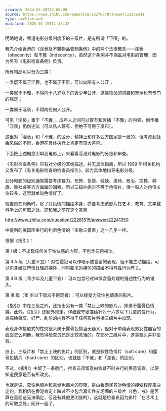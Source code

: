 ```yaml
---
created: 2024-04-20T12:00:00
source: https://www.zhihu.com/question/20270778/answer/22309241
type: archive-web
modified: 2025-01-15T11:38:22
---
```


明确地说，香港电影分级制度下的三级片，是有所谓「下限」的。

我先介绍香港的《淫亵及不雅物品管制条例》中的两个法律概念——淫亵（obscenity）和不雅（indecency），虽然这个条例并不涵盖对电影的管理，因为另有《电影检查条例》负责。

所有物品可以分为三类：

一类既不属于淫亵，也不属于不雅，可以向所有人公开；

一类属于不雅，不得向十八岁以下的青少年公开，这类物品的包装和警示也有专门的规定；

一类属于淫亵，不得向任何人公开。

可见「淫亵」重于「不雅」，成年人之间可以管有和传播「不雅」的内容，但传播「淫亵」仍然违法（可以私人管有，但绝不可用于发布）。

这里对「淫亵」和「不雅」的区分，精神上和许多西方国家是一致的，但考虑到社会风俗的不同，香港在具体执行上肯定有较大差异。

下面把上述概念引申到电影上，来看看香港对电影的分级和审查。

《电影检查条例》只有对分级的笼统描述，并无具体指南，所以 1999 年相关机构又发布了《有关电影检查的检查员指引》，较为具体地指导电影分级。

划分电影的级别通常需要考虑暴力、恐怖、色情、残缺、虐待、政治、宗教、种族、黑社会等方方面面的因素，所以三级片绝对不等于色情片，但一般人对色情关注较多，这里就单说色情好了。

检查员在判断时，除了对色情的描绘本身，亦要考虑该影片在艺术、教育、文学或科学上的可取之处，这和我之前在这个答案

http://www.zhihu.com/question/22261815/answer/22241350

中提到的美国所奉行的判断色情的「米勒三要素」之一几乎一样。

根据《指引》：

第 I 级：不出现任何关于性快感的内容，不包含任何裸体。

第 II A 级（儿童不宜）：对性侵犯可以作暗示或含蓄的表现，但不能生动描绘。可以包含经过审慎处理的裸体，同时要求对裸体的描绘不得与性行为有关。

第 II B 级（青少年及儿童不宜）：可以包含经过审慎含蓄处理的描述性行为的镜头。

第 III 级（18 岁以下观众不得观看）：可以接受为软性色情类的影片。

《指引》中在三级之外，还指出另有一类「禁止上映的影片」，即属于露骨色情类。此外，《指引》还额外规定，详细或夸张描绘针对十六岁以下儿童的性行为，或描绘兽交、奸尸、乱伦的内容不得于任何影片包括三级片中出现。

表现身体接触式的性交镜头属于露骨色情当无疑义，但对于单纯表现男女性器官的画面怎么判断，我觉得检查员还是比较灵活的，在部分三级片中，这类镜头并非没有。

综上，三级片和「禁止上映的影片」的区别，就是软性色情片（soft core）和露骨色情片（hard core）的区别，也就是「不雅」和「淫亵」的区别。

不过，《指引》中留了一条后门，检查员须留意由监督不时进行的民意调查，以便知道民意是否有所改变。

也就是说，软性色情片和露骨色情片的界限，是由香港民意对色情的接受程度来决定的。我相信在香港肯定上映过不少包含真实性交场面的三级片（《色，戒》是否算在里面这无法确定，但还有其他更明显的），这就是检查员因为影片「在艺术上的可取之处」网开一面了。
